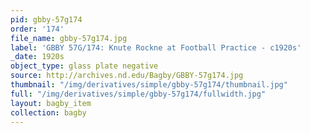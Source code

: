 ```yaml
---
pid: gbby-57g174
order: '174'
file_name: gbby-57g174.jpg
label: 'GBBY 57G/174: Knute Rockne at Football Practice - c1920s'
_date: 1920s
object_type: glass plate negative
source: http://archives.nd.edu/Bagby/GBBY-57g174.jpg
thumbnail: "/img/derivatives/simple/gbby-57g174/thumbnail.jpg"
full: "/img/derivatives/simple/gbby-57g174/fullwidth.jpg"
layout: bagby_item
collection: bagby
---
```

